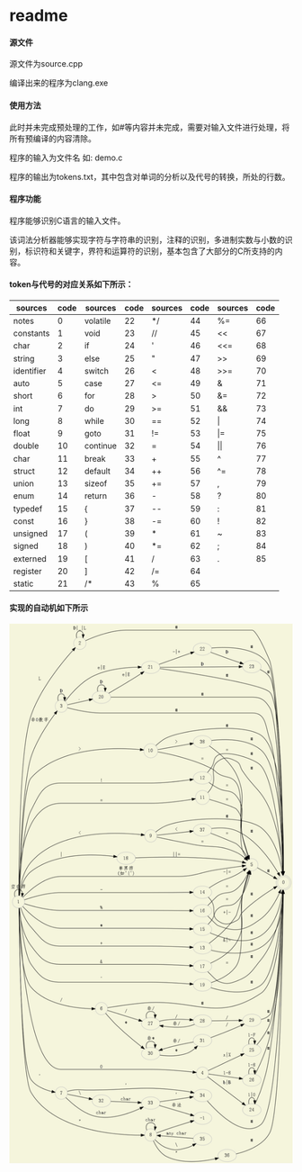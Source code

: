 # readme

#### 源文件

源文件为source.cpp

编译出来的程序为clang.exe

#### 使用方法

此时并未完成预处理的工作，如#等内容并未完成，需要对输入文件进行处理，将所有预编译的内容清除。

程序的输入为文件名 如: demo.c

程序的输出为tokens.txt，其中包含对单词的分析以及代号的转换，所处的行数。

#### 程序功能

程序能够识别C语言的输入文件。

该词法分析器能够实现字符与字符串的识别，注释的识别，多进制实数与小数的识别，标识符和关键字，界符和运算符的识别，基本包含了大部分的C所支持的内容。



#### token与代号的对应关系如下所示：

| sources    | code | sources  | code | sources | code | sources | code |
| ---------- | ---- | -------- | ---- | ------- | ---- | ------- | ---- |
| notes      | 0    | volatile | 22   | */      | 44   | %=      | 66   |
| constants  | 1    | void     | 23   | //      | 45   | <<      | 67   |
| char       | 2    | if       | 24   | '       | 46   | <<=     | 68   |
| string     | 3    | else     | 25   | "       | 47   | >>      | 69   |
| identifier | 4    | switch   | 26   | <       | 48   | >>=     | 70   |
| auto       | 5    | case     | 27   | <=      | 49   | &       | 71   |
| short      | 6    | for      | 28   | >       | 50   | &=      | 72   |
| int        | 7    | do       | 29   | >=      | 51   | &&      | 73   |
| long       | 8    | while    | 30   | ==      | 52   | \|      | 74   |
| float      | 9    | goto     | 31   | !=      | 53   | \|=     | 75   |
| double     | 10   | continue | 32   | =       | 54   | \|\|    | 76   |
| char       | 11   | break    | 33   | +       | 55   | ^       | 77   |
| struct     | 12   | default  | 34   | ++      | 56   | ^=      | 78   |
| union      | 13   | sizeof   | 35   | +=      | 57   | ,       | 79   |
| enum       | 14   | return   | 36   | -       | 58   | ?       | 80   |
| typedef    | 15   | {        | 37   | --      | 59   | :       | 81   |
| const      | 16   | }        | 38   | -=      | 60   | !       | 82   |
| unsigned   | 17   | (        | 39   | *       | 61   | ~       | 83   |
| signed     | 18   | )        | 40   | *=      | 62   | ;       | 84   |
| externed   | 19   | [        | 41   | /       | 63   | .       | 85   |
| register   | 20   | ]        | 42   | /=      | 64   |         |      |
| static     | 21   | /*       | 43   | %       | 65   |         |      |

#### 实现的自动机如下所示

![DFA](DFA.png)

